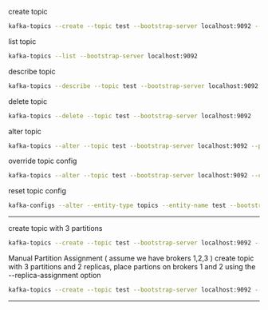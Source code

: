 

create topic
```bash
kafka-topics --create --topic test --bootstrap-server localhost:9092 --replication-factor 1 --partitions 3
```

list topic
```bash
kafka-topics --list --bootstrap-server localhost:9092
```

describe topic
```bash
kafka-topics --describe --topic test --bootstrap-server localhost:9092
```

delete topic
```bash
kafka-topics --delete --topic test --bootstrap-server localhost:9092
```

alter topic
```bash
kafka-topics --alter --topic test --bootstrap-server localhost:9092 --partitions 4
```

override topic config
```bash
kafka-topics --alter --topic test --bootstrap-server localhost:9092 --config retention.ms=1000
```

reset topic config
```bash
kafka-configs --alter --entity-type topics --entity-name test --bootstrap-server localhost:9092 --delete-config retention.ms
```



-----------------------------------------------------------------


create topic with 3 partitions
```bash
kafka-topics --create --topic test --bootstrap-server localhost:9092 --replication-factor 1 --partitions 3
```


Manual Partition Assignment ( assume we have brokers 1,2,3 )
create topic with 3 partitions and 2 replicas, place partions on brokers 1 and 2 using the --replica-assignment option
```bash
kafka-topics --create --topic test --bootstrap-server localhost:9092 --replication-factor 2 --partitions 3 --replica-assignment 0:1,1:2,2:0
```

-----------------------------------------------------------------